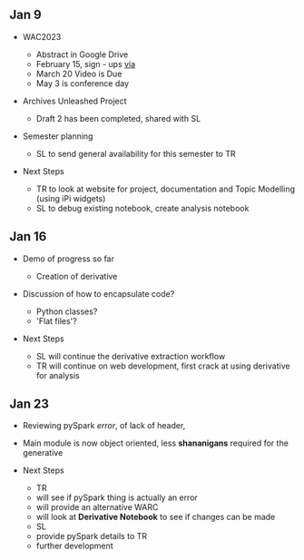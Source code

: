 
## Jan 9

- WAC2023
  - Abstract in Google Drive
  - February 15, sign - ups [via](https://netpreserve.org/ga2023/registration/)
  - March 20 Video is Due
  - May 3 is conference day

- Archives Unleashed Project
  - Draft 2 has been completed, shared with SL

- Semester planning
  - SL to send general availability for this semester to TR

- Next Steps
  - TR to look at website for project, documentation and Topic Modelling (using iPi widgets)
  - SL to debug existing notebook, create analysis notebook

## Jan 16

- Demo of progress so far
  - Creation of derivative
- Discussion of how to encapsulate code?
  - Python classes?
  - 'Flat files'?

- Next Steps
  - SL will continue the derivative extraction workflow
  - TR will continue on web development, first crack at using derivative for analysis


## Jan 23

- Reviewing pySpark _error_, of lack of header, 
- Main module is now object oriented, less **shananigans** required for the generative

- Next Steps
  - TR
   - will see if pySpark thing is actually an error
   - will provide an alternative WARC
   - will look at **Derivative Notebook** to see if changes can be made
  - SL
   - provide pySpark details to TR
   - further development
